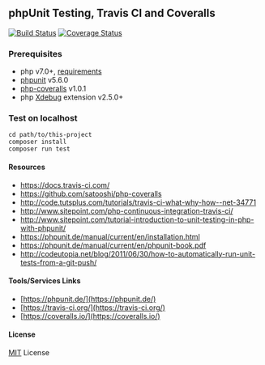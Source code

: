 ## phpUnit Testing, Travis CI and Coveralls


[![Build Status](https://travis-ci.org/ankurk91/phpunit-travis-ci-coveralls-example.svg?branch=master)](https://travis-ci.org/ankurk91/phpunit-travis-ci-coveralls-example)
[![Coverage Status](https://coveralls.io/repos/github/ankurk91/phpunit-travis-ci-coveralls-example/badge.svg?branch=master)](https://coveralls.io/github/ankurk91/phpunit-travis-ci-coveralls-example?branch=master)


### Prerequisites
* php v7.0+, [requirements](https://phpunit.de/manual/current/en/installation.html#installation.requirements)
* [phpunit](https://github.com/sebastianbergmann/phpunit/) v5.6.0
* [php-coveralls](https://github.com/satooshi/php-coveralls) v1.0.1
* php [Xdebug](https://xdebug.org/) extension v2.5.0+

### Test on localhost
```
cd path/to/this-project
composer install
composer run test
```

#### Resources
* https://docs.travis-ci.com/
* https://github.com/satooshi/php-coveralls
* http://code.tutsplus.com/tutorials/travis-ci-what-why-how--net-34771
* http://www.sitepoint.com/php-continuous-integration-travis-ci/
* http://www.sitepoint.com/tutorial-introduction-to-unit-testing-in-php-with-phpunit/
* https://phpunit.de/manual/current/en/installation.html
* https://phpunit.de/manual/current/en/phpunit-book.pdf
* http://codeutopia.net/blog/2011/06/30/how-to-automatically-run-unit-tests-from-a-git-push/


#### Tools/Services Links
* [https://phpunit.de/](https://phpunit.de/)
* [https://travis-ci.org/](https://travis-ci.org/)
* [https://coveralls.io/](https://coveralls.io/)


#### License
[MIT](LICENSE.txt) License
